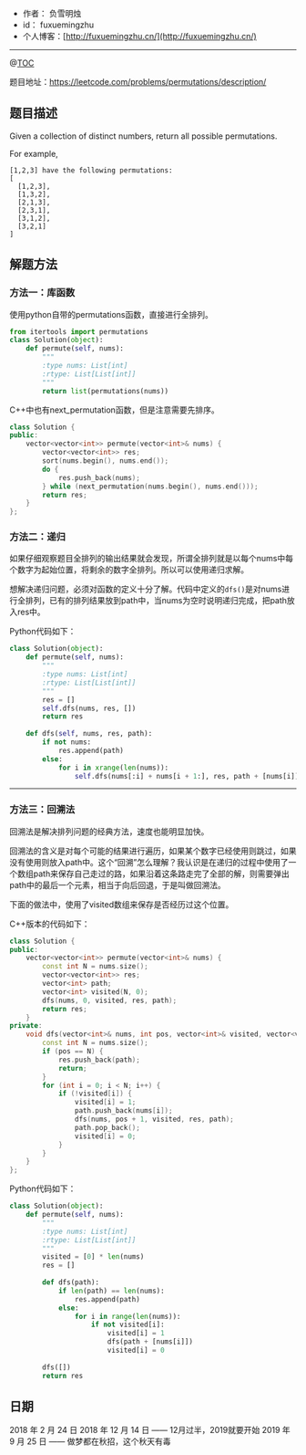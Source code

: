 - 作者：    负雪明烛
- id：      fuxuemingzhu
- 个人博客：[http://fuxuemingzhu.cn/](http://fuxuemingzhu.cn/)


---
@[TOC](目录)

题目地址：https://leetcode.com/problems/permutations/description/


## 题目描述

Given a collection of distinct numbers, return all possible permutations.

For example,

    [1,2,3] have the following permutations:
    [
      [1,2,3],
      [1,3,2],
      [2,1,3],
      [2,3,1],
      [3,1,2],
      [3,2,1]
    ]

## 解题方法

### 方法一：库函数

使用python自带的permutations函数，直接进行全排列。

```python
from itertools import permutations
class Solution(object):
    def permute(self, nums):
        """
        :type nums: List[int]
        :rtype: List[List[int]]
        """
        return list(permutations(nums))
```

C++中也有next_permutation函数，但是注意需要先排序。

```cpp
class Solution {
public:
    vector<vector<int>> permute(vector<int>& nums) {
        vector<vector<int>> res;
        sort(nums.begin(), nums.end());
        do {
            res.push_back(nums);
        } while (next_permutation(nums.begin(), nums.end()));
        return res;
    }
};
```

### 方法二：递归

如果仔细观察题目全排列的输出结果就会发现，所谓全排列就是以每个nums中每个数字为起始位置，将剩余的数字全排列。所以可以使用递归求解。

想解决递归问题，必须对函数的定义十分了解。代码中定义的`dfs()`是对nums进行全排列，已有的排列结果放到path中，当nums为空时说明递归完成，把path放入res中。

Python代码如下：

```python
class Solution(object):
    def permute(self, nums):
        """
        :type nums: List[int]
        :rtype: List[List[int]]
        """
        res = []
        self.dfs(nums, res, [])
        return res
        
    def dfs(self, nums, res, path):
        if not nums:
            res.append(path)
        else:
            for i in xrange(len(nums)):
                self.dfs(nums[:i] + nums[i + 1:], res, path + [nums[i]])
```

-----

### 方法三：回溯法

回溯法是解决排列问题的经典方法，速度也能明显加快。

回溯法的含义是对每个可能的结果进行遍历，如果某个数字已经使用则跳过，如果没有使用则放入path中。这个“回溯”怎么理解？我认识是在递归的过程中使用了一个数组path来保存自己走过的路，如果沿着这条路走完了全部的解，则需要弹出path中的最后一个元素，相当于向后回退，于是叫做回溯法。

下面的做法中，使用了visited数组来保存是否经历过这个位置。


C++版本的代码如下：

```cpp
class Solution {
public:
    vector<vector<int>> permute(vector<int>& nums) {
        const int N = nums.size();
        vector<vector<int>> res;
        vector<int> path;
        vector<int> visited(N, 0);
        dfs(nums, 0, visited, res, path);
        return res;
    }
private:
    void dfs(vector<int>& nums, int pos, vector<int>& visited, vector<vector<int>>& res, vector<int>& path) {
        const int N = nums.size();
        if (pos == N) {
            res.push_back(path);
            return;
        }
        for (int i = 0; i < N; i++) {
            if (!visited[i]) {
                visited[i] = 1;
                path.push_back(nums[i]);
                dfs(nums, pos + 1, visited, res, path);
                path.pop_back();
                visited[i] = 0;
            }
        }
    }
};
```

Python代码如下：

```python
class Solution(object):
    def permute(self, nums):
        """
        :type nums: List[int]
        :rtype: List[List[int]]
        """
        visited = [0] * len(nums)
        res = []
        
        def dfs(path):
            if len(path) == len(nums):
                res.append(path)
            else:
                for i in range(len(nums)):
                    if not visited[i]:
                        visited[i] = 1
                        dfs(path + [nums[i]])
                        visited[i] = 0
        
        dfs([])
        return res
```


## 日期


2018 年 2 月 24 日 
2018 年 12 月 14 日 —— 12月过半，2019就要开始
2019 年 9 月 25 日 —— 做梦都在秋招，这个秋天有毒

  [1]: http://img.blog.csdn.net/20150926195427474
